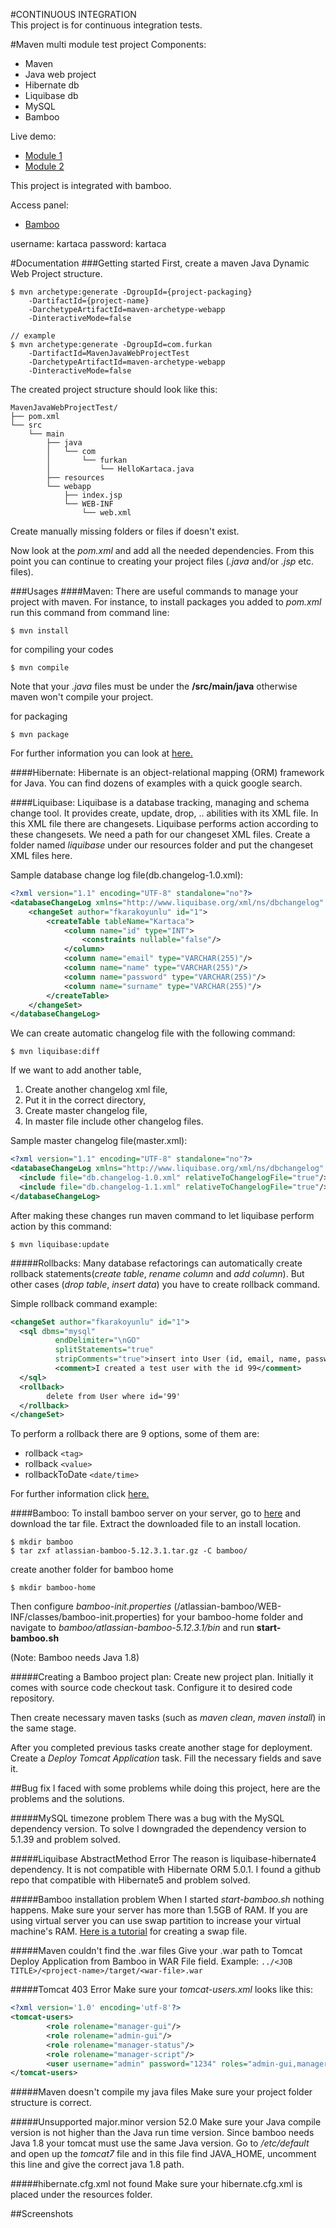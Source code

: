 #CONTINUOUS INTEGRATION     
This project is for continuous integration tests.

#Maven multi module test project
Components:
* Maven
* Java web project
* Hibernate db
* Liquibase db
* MySQL
* Bamboo

Live demo:
* [Module 1](http://188.166.23.135:8080/module1/)
* [Module 2](http://188.166.23.135:8080/module2/)

This project is integrated with bamboo.

Access panel:
* [Bamboo](http://188.166.23.135:8085)

username: kartaca password: kartaca

#Documentation
###Getting started
First, create a maven Java Dynamic Web Project structure.
```
$ mvn archetype:generate -DgroupId={project-packaging}
  	-DartifactId={project-name}
  	-DarchetypeArtifactId=maven-archetype-webapp
  	-DinteractiveMode=false

// example
$ mvn archetype:generate -DgroupId=com.furkan
    -DartifactId=MavenJavaWebProjectTest
    -DarchetypeArtifactId=maven-archetype-webapp
    -DinteractiveMode=false
```
The created project structure should look like this:
```
MavenJavaWebProjectTest/
├── pom.xml
└── src
    └── main
        ├── java
        │   └── com
        │       └── furkan
        │           └── HelloKartaca.java
        ├── resources
        └── webapp
            ├── index.jsp
            └── WEB-INF
                └── web.xml

```
Create manually missing folders or files if doesn't exist.

Now look at the *pom.xml* and add all the needed dependencies. From this point you can continue to creating your project files (*.java* and/or *.jsp* etc. files).

###Usages
####Maven:
There are useful commands to manage your project with maven. For instance, to install packages you added to *pom.xml* run this command from command line:
```
$ mvn install
```
for compiling your codes
```
$ mvn compile
```
Note that your *.java* files must be under the **/src/main/java** otherwise maven won't compile your project.

for packaging
```
$ mvn package
```
For further information you can look at [here.](https://maven.apache.org/guides/introduction/introduction-to-the-lifecycle.html)

####Hibernate:
Hibernate is an object-relational mapping (ORM) framework for Java. You can find dozens of examples with a quick google search.

####Liquibase:
Liquibase is a database tracking, managing and schema change tool. It provides create, update, drop, .. abilities with its XML file. In this XML file there are changesets. Liquibase performs action according to these changesets. We need a path for our changeset XML files. Create a folder named *liquibase* under our resources folder and put the changeset XML files here.

Sample database change log file(db.changelog-1.0.xml):
```xml
<?xml version="1.1" encoding="UTF-8" standalone="no"?>
<databaseChangeLog xmlns="http://www.liquibase.org/xml/ns/dbchangelog" xmlns:ext="http://www.liquibase.org/xml/ns/dbchangelog-ext" xmlns:xsi="http://www.w3.org/2001/XMLSchema-instance" xsi:schemaLocation="http://www.liquibase.org/xml/ns/dbchangelog http://www.liquibase.org/xml/ns/dbchangelog/dbchangelog-3.5.xsd http://www.liquibase.org/xml/ns/dbchangelog-ext http://www.liquibase.org/xml/ns/dbchangelog/dbchangelog-ext.xsd">
    <changeSet author="fkarakoyunlu" id="1">
        <createTable tableName="Kartaca">
            <column name="id" type="INT">
                <constraints nullable="false"/>
            </column>
            <column name="email" type="VARCHAR(255)"/>
            <column name="name" type="VARCHAR(255)"/>
            <column name="password" type="VARCHAR(255)"/>
            <column name="surname" type="VARCHAR(255)"/>
        </createTable>
    </changeSet>
</databaseChangeLog>
```

We can create automatic changelog file with the following command:
```
$ mvn liquibase:diff
```

If we want to add another table,
  1. Create another changelog xml file,
  2. Put it in the correct directory,
  3. Create master changelog file,
  4. In master file include other changelog files.

Sample master changelog file(master.xml):
```xml
<?xml version="1.1" encoding="UTF-8" standalone="no"?>
<databaseChangeLog xmlns="http://www.liquibase.org/xml/ns/dbchangelog" xmlns:ext="http://www.liquibase.org/xml/ns/dbchangelog-ext" xmlns:xsi="http://www.w3.org/2001/XMLSchema-instance" xsi:schemaLocation="http://www.liquibase.org/xml/ns/dbchangelog http://www.liquibase.org/xml/ns/dbchangelog/dbchangelog-3.5.xsd http://www.liquibase.org/xml/ns/dbchangelog-ext http://www.liquibase.org/xml/ns/dbchangelog/dbchangelog-ext.xsd">
  <include file="db.changelog-1.0.xml" relativeToChangelogFile="true"/>
  <include file="db.changelog-1.1.xml" relativeToChangelogFile="true"/>
</databaseChangeLog>
```

After making these changes run maven command to let liquibase perform action by this command:
```
$ mvn liquibase:update
```
#####Rollbacks:
Many database refactorings can automatically create rollback statements(*create table*, *rename column* and *add column*). But other cases (*drop table*, *insert data*) you have to create rollback command.

Simple rollback command example:
```xml
<changeSet author="fkarakoyunlu" id="1">
  <sql dbms="mysql"
          endDelimiter="\nGO"
          splitStatements="true"
          stripComments="true">insert into User (id, email, name, password, surname) values ('99', 'test@t.com', 'furkan', 'password', 'karakoyunlu')
          <comment>I created a test user with the id 99</comment>
  </sql>
  <rollback>
        delete from User where id='99'
  </rollback>
</changeSet>
```
To perform a rollback there are 9 options, some of them are:
  * rollback `<tag>`
  * rollback `<value>`
  * rollbackToDate `<date/time>`

For further information click [here.](http://www.liquibase.org/documentation/command_line.html)


####Bamboo:
To install bamboo server on your server, go to [here](https://www.atlassian.com/software/bamboo/download) and download the tar file. Extract the downloaded file to an install location.
```
$ mkdir bamboo
$ tar zxf atlassian-bamboo-5.12.3.1.tar.gz -C bamboo/
```
create another folder for bamboo home
```
$ mkdir bamboo-home
```
Then configure *bamboo-init.properties* (/atlassian-bamboo/WEB-INF/classes/bamboo-init.properties) for your bamboo-home folder and navigate to *bamboo/atlassian-bamboo-5.12.3.1/bin* and run **start-bamboo.sh**

(Note: Bamboo needs Java 1.8)

#####Creating a Bamboo project plan:
Create new project plan. Initially it comes with source code checkout task. Configure it to desired code repository.

Then create necessary maven tasks (such as *maven clean*, *maven install*) in the same stage.

After you completed previous tasks create another stage for deployment. Create a *Deploy Tomcat Application* task. Fill the necessary fields and save it.


##Bug fix
I faced with some problems while doing this project, here are the problems and the solutions.

#####MySQL timezone problem
There was a bug with the MySQL dependency version. To solve I downgraded the dependency version to 5.1.39 and problem solved.

#####Liquibase AbstractMethod Error
The reason is liquibase-hibernate4 dependency. It is not compatible with Hibernate ORM 5.0.1. I found a github repo that compatible with Hibernate5 and problem solved.

#####Bamboo installation problem
When I started *start-bamboo.sh* nothing happens. Make sure your server has more than 1.5GB of RAM. If you are using virtual server you can use swap partition to increase your virtual machine's RAM. [Here is a tutorial](https://www.digitalocean.com/community/tutorials/how-to-add-swap-on-ubuntu-14-04) for creating a swap file.

#####Maven couldn't find the .war files
Give your .war path to Tomcat Deploy Application from Bamboo in WAR File field. Example: `../<JOB TITLE>/<project-name>/target/<war-file>.war`

#####Tomcat 403 Error
Make sure your *tomcat-users.xml* looks like this:
```xml
<?xml version='1.0' encoding='utf-8'?>
<tomcat-users>
        <role rolename="manager-gui"/>
        <role rolename="admin-gui"/>
        <role rolename="manager-status"/>
        <role rolename="manager-script"/>
        <user username="admin" password="1234" roles="admin-gui,manager-gui,manager-status,manager-script"/>
</tomcat-users>
```

#####Maven doesn't compile my java files
Make sure your project folder structure is correct.

#####Unsupported major.minor version 52.0
Make sure your Java compile version is not higher than the Java run time version. Since bamboo needs Java 1.8 your tomcat must use the same Java version. Go to */etc/default* and open up the *tomcat7* file and in this file find JAVA_HOME, uncomment this line and give the correct java 1.8 path.

#####hibernate.cfg.xml not found
Make sure your hibernate.cfg.xml is placed under the resources folder.

##Screenshots

